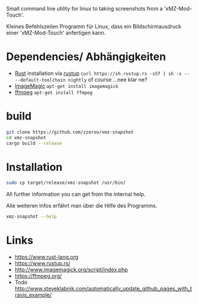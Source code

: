 Small command line utility for linux to taking screenshots
from a 'xMZ-Mod-Touch'.

Kleines Befehlszeilen Programm für Linux, dass ein Bildschirmausdruck
einer 'xMZ-Mod-Touch' anfertigen kann.

# Dependencies/ Abhängigkeiten

* [Rust][0] installation via [rustup][3] `curl https://sh.rustup.rs -sSf | sh -s -- --default-toolchain nightly` of course ...nee klar ne?
* [ImageMagic][1] `apt-get install imagemagick`
* [ffmpeg][2] `apt-get install ffmpeg`

# build

```bash
git clone https://github.com/zzeroo/xmz-snapshot
cd xmz-snapshot
cargo build --release
```

# Installation

```bash
sudo cp target/release/xmz-snapshot /usr/bin/
```

All further information you can get from the internal help.

Alle weiteren Infos erfährt man über die Hilfe des Programms.

```bash
xmz-snapshot --help
```

# Links

* https://www.rust-lang.org
* https://www.rustup.rs/
* http://www.imagemagick.org/script/index.php
* https://ffmpeg.org/
* Todo http://www.steveklabnik.com/automatically_update_github_pages_with_travis_example/

[0]: https://www.rust-lang.org
[1]: http://www.imagemagick.org/script/index.php
[2]: https://ffmpeg.org/
[3]: https://www.rustup.rs/


